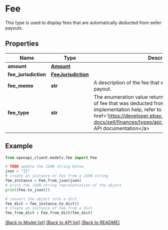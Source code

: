 # Fee

This type is used to display fees that are automatically deducted from seller payouts.

## Properties

Name | Type | Description | Notes
------------ | ------------- | ------------- | -------------
**amount** | [**Amount**](Amount.md) |  | [optional] 
**fee_jurisdiction** | [**FeeJurisdiction**](FeeJurisdiction.md) |  | [optional] 
**fee_memo** | **str** | A description of the fee that was deducted from the seller payout. | [optional] 
**fee_type** | **str** | The enumeration value returned here indicates the type of fee that was deducted from the seller payout. For implementation help, refer to &lt;a href&#x3D;&#39;https://developer.ebay.com/api-docs/sell/finances/types/api:FeeTypeEnum&#39;&gt;eBay API documentation&lt;/a&gt; | [optional] 

## Example

```python
from openapi_client.models.fee import Fee

# TODO update the JSON string below
json = "{}"
# create an instance of Fee from a JSON string
fee_instance = Fee.from_json(json)
# print the JSON string representation of the object
print(Fee.to_json())

# convert the object into a dict
fee_dict = fee_instance.to_dict()
# create an instance of Fee from a dict
fee_from_dict = Fee.from_dict(fee_dict)
```
[[Back to Model list]](../README.md#documentation-for-models) [[Back to API list]](../README.md#documentation-for-api-endpoints) [[Back to README]](../README.md)


